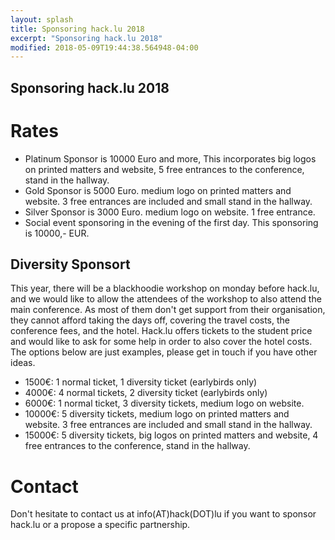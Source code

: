 ```yaml
---
layout: splash
title: Sponsoring hack.lu 2018
excerpt: "Sponsoring hack.lu 2018"
modified: 2018-05-09T19:44:38.564948-04:00
---
```



Sponsoring hack.lu 2018
-----------------------

Rates
=====

- Platinum Sponsor is 10000 Euro and more, This incorporates big logos on printed matters and website, 5 free entrances to the conference, stand in the hallway.
- Gold Sponsor is 5000 Euro. medium logo on printed matters and website.  3 free entrances are included and small stand in the hallway.
- Silver Sponsor is 3000 Euro. medium logo on website. 1 free entrance.
- Social event sponsoring in the evening of the first day. This sponsoring is 10000,- EUR.

Diversity Sponsort
------------------

This year, there will be a blackhoodie workshop on monday before hack.lu, and we would like to allow the attendees of the workshop to also attend the main conference. As most of them don't get support from their organisation, they cannot afford taking the days off, covering the travel costs, the conference fees, and the hotel.
Hack.lu offers tickets to the student price and would like to ask for some help in order to also cover the hotel costs. 
The options below are just examples, please get in touch if you have other ideas.

- 1500€: 1 normal ticket, 1 diversity ticket (earlybirds only)
- 4000€: 4 normal tickets, 2 diversity ticket (earlybirds only)
- 6000€: 1 normal ticket, 3 diversity tickets, medium logo on website.
- 10000€: 5 diversity tickets, medium logo on printed matters and website.  3 free entrances are included and small stand in the hallway.
- 15000€: 5 diversity tickets, big logos on printed matters and website, 4 free entrances to the conference, stand in the hallway.

Contact
=======

Don't hesitate to contact us at info(AT)hack(DOT)lu if you want to sponsor hack.lu or a propose a specific partnership.

